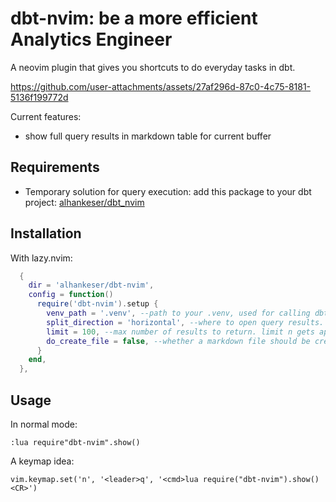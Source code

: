 # dbt-nvim: be a more efficient Analytics Engineer

A neovim plugin that gives you shortcuts to do everyday tasks in dbt.

https://github.com/user-attachments/assets/27af296d-87c0-4c75-8181-5136f199772d

Current features:

- show full query results in markdown table for current buffer

## Requirements

- Temporary solution for query execution: add this package to your dbt project: [alhankeser/dbt_nvim](https://github.com/alhankeser/dbt_nvim)

## Installation

With lazy.nvim:
```lua
  {
    dir = 'alhankeser/dbt-nvim',
    config = function()
      require('dbt-nvim').setup {
        venv_path = '.venv', --path to your .venv, used for calling dbt
        split_direction = 'horizontal', --where to open query results. other option is vertical
        limit = 100, --max number of results to return. limit n gets appended to any query that is run
        do_create_file = false, --whether a markdown file should be created for the query results e.g. targets/dbt-nvim/stg_orders.md
      }
    end,
  },
```

## Usage

In normal mode:
```
:lua require"dbt-nvim".show()
```

A keymap idea:
```
vim.keymap.set('n', '<leader>q', '<cmd>lua require("dbt-nvim").show()<CR>')
```

